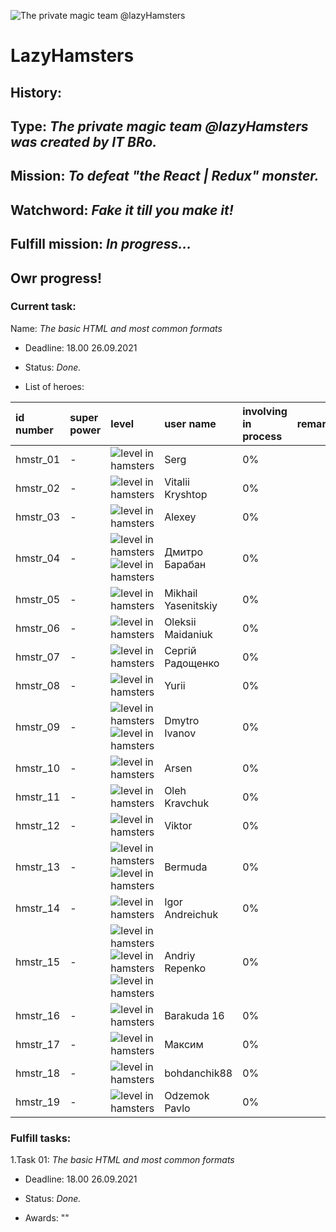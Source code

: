 ![The private magic team @lazyHamsters](https://github.com/lazyHamsters/lazyHamsters/blob/main/Support%20files/Pics/Git_big_Ring.png)
# LazyHamsters
## History:
## Type: *The private magic team @lazyHamsters was created by IT BRo.*
## Mission: *To defeat "the React | Redux" monster.*
## Watchword: *Fake it till you make it!*
## Fulfill mission: *In progress...*

## Owr progress!
### Current task:
Name: *The basic HTML and most common formats*

- Deadline: 18.00 26.09.2021

- Status: *Done.*

- List of heroes:  

| id number | super power | level | user name | involving in process | remark |
| :------------------- | :---- | :--- | :---| :---- | :---- |
| hmstr_01 | - | ![level in hamsters](https://github.com/lazyHamsters/lazyHamsters/blob/main/Support%20files/Pics/Git_small_30_30_pixels.png) | Serg | 0% |  |
| hmstr_02 | - | ![level in hamsters](https://github.com/lazyHamsters/lazyHamsters/blob/main/Support%20files/Pics/Git_small_30_30_pixels.png)  | Vitalii Kryshtop | 0% |  |
| hmstr_03 | - | ![level in hamsters](https://github.com/lazyHamsters/lazyHamsters/blob/main/Support%20files/Pics/Git_small_30_30_pixels.png)   | Alexey | 0% |  |
| hmstr_04 | - | ![level in hamsters](https://github.com/lazyHamsters/lazyHamsters/blob/main/Support%20files/Pics/Git_small_30_30_pixels.png) ![level in hamsters](https://github.com/lazyHamsters/lazyHamsters/blob/main/Support%20files/Pics/Git_small_30_30_pixels.png) | Дмитро Барабан | 0% |  |
| hmstr_05 | - | ![level in hamsters](https://github.com/lazyHamsters/lazyHamsters/blob/main/Support%20files/Pics/Git_small_30_30_pixels.png) | Mikhail Yasenitskiy | 0% |  |
| hmstr_06 | - | ![level in hamsters](https://github.com/lazyHamsters/lazyHamsters/blob/main/Support%20files/Pics/Git_small_30_30_pixels.png) | Oleksii Maidaniuk | 0% |  |
| hmstr_07 | - | ![level in hamsters](https://github.com/lazyHamsters/lazyHamsters/blob/main/Support%20files/Pics/Git_small_30_30_pixels.png) | Сергій Радощенко  | 0% |  |
| hmstr_08 | - | ![level in hamsters](https://github.com/lazyHamsters/lazyHamsters/blob/main/Support%20files/Pics/Git_small_30_30_pixels.png) | Yurii | 0% |  |
| hmstr_09 | - | ![level in hamsters](https://github.com/lazyHamsters/lazyHamsters/blob/main/Support%20files/Pics/Git_small_30_30_pixels.png) ![level in hamsters](https://github.com/lazyHamsters/lazyHamsters/blob/main/Support%20files/Pics/Git_small_30_30_pixels.png) | Dmytro Ivanov | 0% |  |
| hmstr_10 | - | ![level in hamsters](https://github.com/lazyHamsters/lazyHamsters/blob/main/Support%20files/Pics/Git_small_30_30_pixels.png) | Arsen | 0% |  |
| hmstr_11 | - | ![level in hamsters](https://github.com/lazyHamsters/lazyHamsters/blob/main/Support%20files/Pics/Git_small_30_30_pixels.png) | Oleh Kravchuk | 0% |  |
| hmstr_12 | - | ![level in hamsters](https://github.com/lazyHamsters/lazyHamsters/blob/main/Support%20files/Pics/Git_small_30_30_pixels.png) | Viktor | 0% |  |
| hmstr_13 | - | ![level in hamsters](https://github.com/lazyHamsters/lazyHamsters/blob/main/Support%20files/Pics/Git_small_30_30_pixels.png)![level in hamsters](https://github.com/lazyHamsters/lazyHamsters/blob/main/Support%20files/Pics/Git_small_30_30_pixels.png) | Bermuda | 0% |  |
| hmstr_14 | - | ![level in hamsters](https://github.com/lazyHamsters/lazyHamsters/blob/main/Support%20files/Pics/Git_small_30_30_pixels.png) | Igor Andreichuk | 0% |  |
| hmstr_15 | - | ![level in hamsters](https://github.com/lazyHamsters/lazyHamsters/blob/main/Support%20files/Pics/Git_small_30_30_pixels.png)![level in hamsters](https://github.com/lazyHamsters/lazyHamsters/blob/main/Support%20files/Pics/Git_small_30_30_pixels.png)![level in hamsters](https://github.com/lazyHamsters/lazyHamsters/blob/main/Support%20files/Pics/Git_small_30_30_pixels.png) | Andriy Repenko | 0% |  |
| hmstr_16 | - | ![level in hamsters](https://github.com/lazyHamsters/lazyHamsters/blob/main/Support%20files/Pics/Git_small_30_30_pixels.png) | Barakuda 16 | 0% |  |
| hmstr_17 | - | ![level in hamsters](https://github.com/lazyHamsters/lazyHamsters/blob/main/Support%20files/Pics/Git_small_30_30_pixels.png) | Максим | 0% |  |
| hmstr_18 | - | ![level in hamsters](https://github.com/lazyHamsters/lazyHamsters/blob/main/Support%20files/Pics/Git_small_30_30_pixels.png) | bohdanchik88 | 0% |  |
| hmstr_19 | - | ![level in hamsters](https://github.com/lazyHamsters/lazyHamsters/blob/main/Support%20files/Pics/Git_small_30_30_pixels.png) | Odzemok Pavlo | 0% |  |




### Fulfill tasks:
1.Task 01: *The basic HTML and most common formats*

- Deadline: 18.00 26.09.2021

- Status: *Done.*

- Awards: ""
